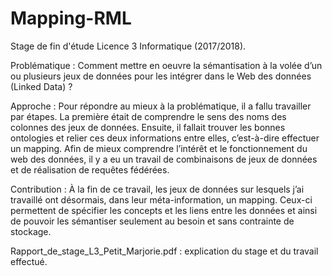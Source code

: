 # Mapping-RML

Stage de fin d'étude Licence 3 Informatique (2017/2018).

Problématique : Comment mettre en oeuvre la sémantisation à la volée d’un ou plusieurs jeux de données pour les intégrer dans le Web des données (Linked Data) ?

Approche : Pour répondre au mieux à la problématique, il a fallu travailler par étapes. La première était de comprendre le sens des noms des colonnes des jeux de données. Ensuite, il fallait trouver les bonnes ontologies et relier ces deux informations entre elles, c’est-à-dire effectuer un mapping.
Afin de mieux comprendre l’intérêt et le fonctionnement du web des données, il y a eu un travail de combinaisons de jeux de données et de réalisation de requêtes fédérées.

Contribution : À la fin de ce travail, les jeux de données sur lesquels j’ai travaillé ont désormais, dans leur méta-information, un mapping. Ceux-ci permettent de spécifier les concepts et les liens entre les données et ainsi de pouvoir les sémantiser seulement au besoin et sans contrainte de stockage.

Rapport_de_stage_L3_Petit_Marjorie.pdf : explication du stage et du travail effectué.
